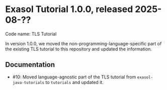 # Exasol Tutorial 1.0.0, released 2025-08-??

Code name: TLS Tutorial

In version 1.0.0, we moved the non-programming-language-specific part of the existing TLS tutorial to this repository and updated the information.

## Documentation

* #10: Moved language-agnostic part of the TLS tutorial from `exasol-java-tutorials` to `tutorials` and updated it.